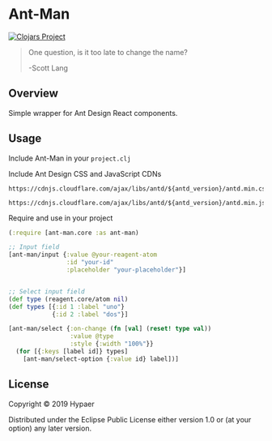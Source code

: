 # Ant-Man
[![Clojars Project](https://img.shields.io/clojars/v/com.hypaer/ant-man.svg)](https://clojars.org/com.hypaer/ant-man)
> One question, is it too late to change the name?
>
> -Scott Lang

## Overview

Simple wrapper for Ant Design React components.

## Usage

Include Ant-Man in your `project.clj`

Include Ant Design CSS and JavaScript CDNs

```
https://cdnjs.cloudflare.com/ajax/libs/antd/${antd_version}/antd.min.css
```

```
https://cdnjs.cloudflare.com/ajax/libs/antd/${antd_version}/antd.min.js
```

Require and use in your project

```clojure
(:require [ant-man.core :as ant-man)

;; Input field
[ant-man/input {:value @your-reagent-atom
                :id "your-id"
                :placeholder "your-placeholder"}]


;; Select input field
(def type (reagent.core/atom nil)
(def types [{:id 1 :label "uno"}
            {:id 2 :label "dos"}]

[ant-man/select {:on-change (fn [val] (reset! type val))
                 :value @type
                 :style {:width "100%"}}
  (for [{:keys [label id]} types]
    [ant-man/select-option {:value id} label])]
```

## License

Copyright © 2019 Hypaer

Distributed under the Eclipse Public License either version 1.0 or (at your option) any later version.
